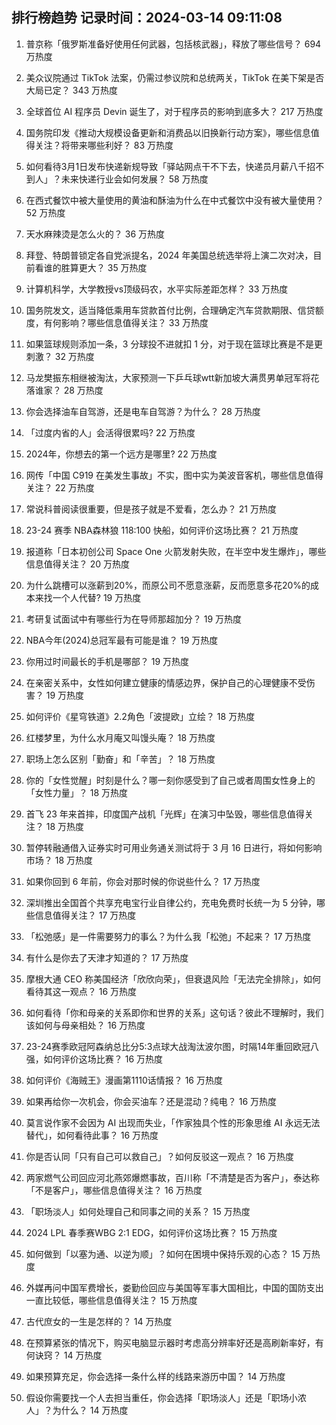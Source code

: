 
## 排行榜趋势 记录时间：2024-03-14 09:11:08
  
  1. 普京称「俄罗斯准备好使用任何武器，包括核武器」，释放了哪些信号？ 694 万热度
    
  2. 美众议院通过 TikTok 法案，仍需过参议院和总统两关，TikTok 在美下架是否大局已定？ 343 万热度
    
  3. 全球首位 AI 程序员 Devin 诞生了，对于程序员的影响到底多大？ 217 万热度
    
  4. 国务院印发《推动大规模设备更新和消费品以旧换新行动方案》，哪些信息值得关注？将带来哪些利好？ 83 万热度
    
  5. 如何看待3月1日发布快递新规导致「驿站网点干不下去，快递员月薪八千招不到人」？未来快递行业会如何发展？ 58 万热度
    
  6. 在西式餐饮中被大量使用的黄油和酥油为什么在中式餐饮中没有被大量使用？ 52 万热度
    
  7. 天水麻辣烫是怎么火的？ 36 万热度
    
  8. 拜登、特朗普锁定各自党派提名，2024 年美国总统选举将上演二次对决，目前看谁的胜算更大？ 35 万热度
    
  9. 计算机科学，大学教授vs顶级码农，水平实际差距怎样？ 33 万热度
    
  10. 国务院发文，适当降低乘用车贷款首付比例，合理确定汽车贷款期限、信贷额度，有何影响？哪些信息值得关注？ 33 万热度
    
  11. 如果篮球规则添加一条，3 分球投不进就扣 1 分，对于现在篮球比赛是不是更刺激？ 32 万热度
    
  12. 马龙樊振东相继被淘汰，大家预测一下乒乓球wtt新加坡大满贯男单冠军将花落谁家？ 28 万热度
    
  13. 你会选择油车自驾游，还是电车自驾游？为什么？ 28 万热度
    
  14. 「过度内省的人」会活得很累吗? 22 万热度
    
  15. 2024年，你想去的第一个远方是哪里? 22 万热度
    
  16. 网传「中国 C919 在美发生事故」不实，图中实为美波音客机，哪些信息值得关注？ 22 万热度
    
  17. 常说科普阅读很重要，但是孩子就是不爱看，怎么办？ 21 万热度
    
  18. 23-24 赛季 NBA森林狼 118:100 快船，如何评价这场比赛？ 21 万热度
    
  19. 报道称「日本初创公司 Space One 火箭发射失败，在半空中发生爆炸」，哪些信息值得关注？ 20 万热度
    
  20. 为什么跳槽可以涨薪到20%，而原公司不愿意涨薪，反而愿意多花20%的成本来找一个人代替? 19 万热度
    
  21. 考研复试面试中有哪些行为在导师那超加分？ 19 万热度
    
  22. NBA今年(2024)总冠军最有可能是谁？ 19 万热度
    
  23. 你用过时间最长的手机是哪部？ 19 万热度
    
  24. 在亲密关系中，女性如何建立健康的情感边界，保护自己的心理健康不受伤害？ 19 万热度
    
  25. 如何评价《星穹铁道》2.2角色「波提欧」立绘？ 18 万热度
    
  26. 红楼梦里，为什么水月庵又叫馒头庵？ 18 万热度
    
  27. 职场上怎么区别「勤奋」和「辛苦」？ 18 万热度
    
  28. 你的「女性觉醒」时刻是什么？哪一刻你感受到了自己或者周围女性身上的「女性力量」？ 18 万热度
    
  29. 首飞 23 年来首摔，印度国产战机「光辉」在演习中坠毁，哪些信息值得关注？ 18 万热度
    
  30. 暂停转融通借入证券实时可用业务通关测试将于 3 月 16 日进行，将如何影响市场？ 18 万热度
    
  31. 如果你回到 6 年前，你会对那时候的你说些什么？ 17 万热度
    
  32. 深圳推出全国首个共享充电宝行业自律公约，充电免费时长统一为 5 分钟，哪些信息值得关注？ 17 万热度
    
  33. 「松弛感」是一件需要努力的事么？为什么我「松弛」不起来？ 17 万热度
    
  34. 有什么是你去了天津才知道的？ 17 万热度
    
  35. 摩根大通 CEO 称美国经济「欣欣向荣」，但衰退风险「无法完全排除」，如何看待其这一观点？ 16 万热度
    
  36. 如何看待「你和母亲的关系即你和世界的关系」这句话？彼此不理解时，我们该如何与母亲相处？ 16 万热度
    
  37. 23-24赛季欧冠阿森纳总比分5:3点球大战淘汰波尔图，时隔14年重回欧冠八强，如何评价这场比赛？ 16 万热度
    
  38. 如何评价《海贼王》漫画第1110话情报？ 16 万热度
    
  39. 如果再给你一次机会，你会买油车？还是混动？纯电？ 16 万热度
    
  40. 莫言说作家不会因为 AI 出现而失业，「作家独具个性的形象思维 AI 永远无法替代」，如何看待此事？ 16 万热度
    
  41. 你是否认同「只有自己可以救自己」？如何反驳这一观点？ 16 万热度
    
  42. 两家燃气公司回应河北燕郊爆燃事故，百川称「不清楚是否为客户」，泰达称「不是客户」，哪些信息值得关注？ 16 万热度
    
  43. 「职场淡人」如何处理自己和同事之间的关系？ 15 万热度
    
  44. 2024 LPL 春季赛WBG 2:1 EDG，如何评价这场比赛？ 15 万热度
    
  45. 如何做到「以塞为通、以逆为顺」？如何在困境中保持乐观的心态？ 15 万热度
    
  46. 外媒再问中国军费增长，娄勤俭回应与美国等军事大国相比，中国的国防支出一直比较低，哪些信息值得关注？ 15 万热度
    
  47. 古代庶女的一生是怎样的？ 14 万热度
    
  48. 在预算紧张的情况下，购买电脑显示器时考虑高分辨率好还是高刷新率好，有何诀窍？ 14 万热度
    
  49. 如果预算充足，你会选择一条什么样的线路来游历中国？ 14 万热度
    
  50. 假设你需要找一个人去担当重任，你会选择「职场淡人」还是「职场小浓人」？为什么？ 14 万热度
    